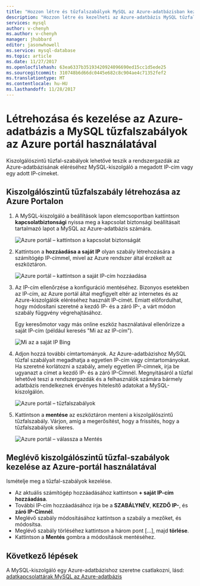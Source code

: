 ```yaml
---
title: "Hozzon létre és tűzfalszabályok MySQL az Azure-adatbázisban kezelheti a MySQL |} Microsoft Docs"
description: "Hozzon létre és kezelheti az Azure-adatbázis MySQL tűzfalszabályokat az Azure portál használatával"
services: mysql
author: v-chenyh
ms.author: v-chenyh
manager: jhubbard
editor: jasonwhowell
ms.service: mysql-database
ms.topic: article
ms.date: 11/27/2017
ms.openlocfilehash: 63ea6337b35193420924096690ed15cc1d5ede25
ms.sourcegitcommit: 310748b6d66dc0445e682c8c904ae4c71352fef2
ms.translationtype: MT
ms.contentlocale: hu-HU
ms.lasthandoff: 11/28/2017
---
```

# <a name="create-and-manage-azure-database-for-mysql-firewall-rules-by-using-the-azure-portal"></a>Létrehozása és kezelése az Azure-adatbázis a MySQL tűzfalszabályok az Azure portál használatával
Kiszolgálószintű tűzfal-szabályok lehetővé teszik a rendszergazdák az Azure-adatbázisának eléréséhez MySQL-kiszolgáló a megadott IP-cím vagy egy adott IP-címeket. 

## <a name="create-a-server-level-firewall-rule-in-the-azure-portal"></a>Kiszolgálószintű tűzfalszabály létrehozása az Azure Portalon

1. A MySQL-kiszolgáló a beállítások lapon elemcsoportban kattintson **kapcsolatbiztonsági** nyissa meg a kapcsolat biztonsági beállításait tartalmazó lapot a MySQL az Azure-adatbázis számára.

   ![Azure portál – kattintson a kapcsolat biztonságát](./media/howto-manage-firewall-using-portal/1-connection-security.png)

2. Kattintson a **hozzáadása a saját IP** olyan szabály létrehozására a számítógép IP-címmel, mivel az Azure rendszer által érzékelt az eszköztáron.

   ![Azure portál – kattintson a saját IP-cím hozzáadása](./media/howto-manage-firewall-using-portal/2-add-my-ip.png)

3. Az IP-cím ellenőrzése a konfiguráció mentéséhez. Bizonyos esetekben az IP-cím, az Azure portál által megfigyelt eltér az internetes és az Azure-kiszolgálók eléréséhez használt IP-címét. Emiatt előfordulhat, hogy módosítani szeretné a kezdő IP- és a záró IP-, a várt módon szabály függvény végrehajtásához.

   Egy keresőmotor vagy más online eszköz használatával ellenőrizze a saját IP-cím (például keresés "Mi az az IP-cím").

   ![Mi az a saját IP Bing](./media/howto-manage-firewall-using-portal/3-what-is-my-ip.png)

4. Adjon hozzá további címtartományok. Az Azure-adatbázishoz MySQL tűzfal szabályait megadhatja a egyetlen IP-cím vagy címtartományokat. Ha szeretné korlátozni a szabály, amely egyetlen IP-címnek, írja be ugyanazt a címet a kezdő IP- és a záró IP-Címnél. Megnyitásáról a tűzfal lehetővé teszi a rendszergazdák és a felhasználók számára bármely adatbázis rendelkeznek érvényes hitelesítő adatokat a MySQL-kiszolgálón.

   ![Azure portál – tűzfalszabályok ](./media/howto-manage-firewall-using-portal/5-specify-addresses.png)


5. Kattintson a **mentése** az eszköztáron menteni a kiszolgálószintű tűzfalszabály. Várjon, amíg a megerősítést, hogy a frissítés, hogy a tűzfalszabályok sikeres.

   ![Azure portál – válassza a Mentés](./media/howto-manage-firewall-using-portal/4-save-firewall-rule.png)

## <a name="manage-existing-server-level-firewall-rules-by-using-the-azure-portal"></a>Meglévő kiszolgálószintű tűzfal-szabályok kezelése az Azure-portál használatával
Ismételje meg a tűzfal-szabályok kezelése.
* Az aktuális számítógép hozzáadásához kattintson **+ saját IP-cím hozzáadása**.
* További IP-cím hozzáadásához írja be a **SZABÁLYNÉV**, **KEZDŐ IP-**, és **záró IP-Címnél**.
* Meglévő szabály módosításához kattintson a szabály a mezőket, és módosítsa.
* Meglévő szabály törléséhez kattintson a három pont [...], majd **törlése**.
* Kattintson a **Mentés** gombra a módosítások mentéséhez.

## <a name="next-steps"></a>Következő lépések
A MySQL-kiszolgáló egy Azure-adatbázishoz szeretne csatlakozni, lásd: [adatkapcsolattárak MySQL az Azure-adatbázis](./concepts-connection-libraries.md)
